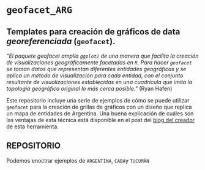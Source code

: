 # `geofacet_ARG` 

Templates para creación de gráficos de data *georeferenciada* (`geofacet`). 
--------------------
_"El paquete geofacet amplía `ggplot2` de una manera que facilita la creación de visualizaciones geográficamente facetadas en `R`. Para hacer `geofacet` se toman datos que representan diferentes entidades geográficas y se aplica un método de visualización para cada entidad, con el conjunto resultante de visualizaciones establecidas en una cuadrícula que imita la topología geográfica original lo más cerca posible."_ (Ryan Hafen)

Este repositorio incluye una serie de ejemplos de cómo se puede utilizar `geofacet` para la creación de grillas de gráficos con un diseño que replica un mapa de entidades de Argentina. Una buena explicación de cuáles son las ventajas de esta técnica está disponible en el post del [blog del creador](http://ryanhafen.com/blog/geofacet) de esta herramienta.

## REPOSITORIO
Podemos enoctrar ejemplos de `ARGENTINA`, `CABA`y `TUCUMÁN`


